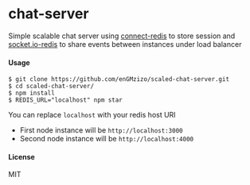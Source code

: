 # chat-server
Simple scalable chat server using [connect-redis](https://github.com/tj/connect-redis) to store session and [socket.io-redis](https://github.com/socketio/socket.io-redis) to share events between instances under load balancer

#### Usage
```
$ git clone https://github.com/enGMzizo/scaled-chat-server.git
$ cd scaled-chat-server/
$ npm install
$ REDIS_URL="localhost" npm star
```
You can replace `localhost` with your redis host URI

- First node instance will be `http://localhost:3000`
- Second node instance will be `http://localhost:4000`


#### License

MIT